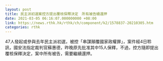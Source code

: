 ```yaml
---
layout: post
title: 民主派初選案控方提出覆核保釋決定　所有被告續還押
date: 2021-03-05 06:16:07.000000000 +08:00
link: https://news.rthk.hk/rthk/ch/component/k2/1578837-20210305.htm
categories: rthk
---
```


47人發起或參與去年民主派初選，被控「串謀顛覆國家政權罪」，案件經4日聆訊，國安法指定裁判官蘇惠德，昨晚原先批准其中15人保釋，不過，控方隨即提出覆核保釋決定，案中所有被告，需要繼續還押。
